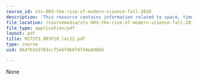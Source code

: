 ```yaml
---
course_id: sts-003-the-rise-of-modern-science-fall-2010
description: 'This resource contains information related to space, time and spacetime. '
file_location: /coursemedia/sts-003-the-rise-of-modern-science-fall-2010/06d7b3d3703ccf5ebfdb674f44e8d66d_MITSTS_003F10_lec12.pdf
file_type: application/pdf
layout: pdf
title: MITSTS_003F10_lec12.pdf
type: course
uid: 06d7b3d3703ccf5ebfdb674f44e8d66d

---
```

None